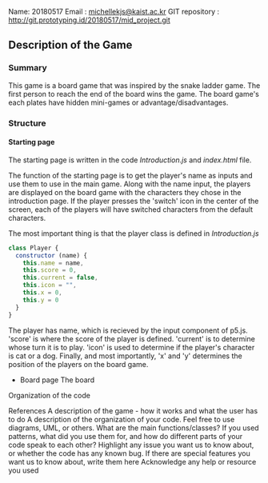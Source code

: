 Name: 20180517
Email : michellekjs@kaist.ac.kr
GIT repository : http://git.prototyping.id/20180517/mid_project.git

## Description of the Game
### Summary
This game is a board game that was inspired by the snake ladder game. The first person to reach the end of the board wins the game. The board game's each plates have hidden mini-games or advantage/disadvantages.

### Structure
#### Starting page
The starting page is written in the code _Introduction.js_ and _index.html_ file.

The function of the starting page is to get the player's name as inputs and use them to use in the main game. Along with the name input, the players are displayed on the board game with the characters they chose in the introduction page. If the player presses the 'switch' icon in the center of the screen, each of the players will have switched characters from the default characters. 

The most important thing is that the player class is defined in _Introduction.js_

```js
class Player {
  constructor (name) {
    this.name = name,
    this.score = 0,
    this.current = false,
    this.icon = "",
    this.x = 0,
    this.y = 0
  }
}
```

The player has name, which is recieved by the input component of p5.js. 'score' is where the score of the player is defined. 'current' is to determine whose turn it is to play. 'icon' is used to determine if the player's character is cat or a dog. Finally, and most importantly, 'x' and 'y' determines the position of the players on the board game. 


- Board page
The board 

Organization of the code

References
A description of the game - how it works and what the user has to do
A description of the organization of your code. Feel free to use diagrams, UML, or others. What are the main functions/classes? If you used patterns, what did you use them for, and how do different parts of your code speak to each other?
Highlight any issue you want us to know about, or whether the code has any known bug. If there are special features you want us to know about, write them here
Acknowledge any help or resource you used